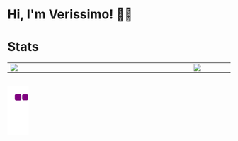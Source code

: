 # Hi, I'm Verissimo!  👨‍💻

# Stats

<center>
	<table>
		<tr>
			<td>
				<img width="400px" align="left" src="https://github-readme-stats.vercel.app/api/top-langs/?username=verissimo-sn&show_icons=true&langs_count=10&layout=compact&theme=buefy&count_private=true"/>
			</td>
			<td>
				<img width="490px" align="left" src="https://github-readme-stats.vercel.app/api?username=verissimo-sn&theme=buefy&?theme=dark&show_icons=true%count_private=true&include_all_commits=true"/>
			</td>
		</tr>
	</table>
</center>

<br/>

<img src="https://github.com/verissimo-sn/verissimo-sn/blob/output/github-contribution-grid-snake.gif" align="center" />